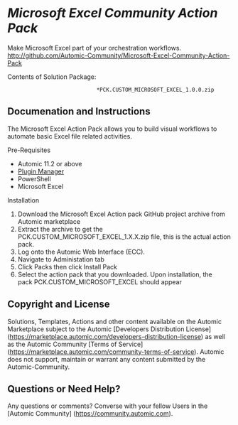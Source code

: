 *Microsoft Excel Community Action Pack*
=============


Make Microsoft Excel part of your orchestration workflows.
http://github.com/Automic-Community/Microsoft-Excel-Community-Action-Pack

<!-- List of attached files -->
Contents of Solution Package:

						
								*PCK.CUSTOM_MICROSOFT_EXCEL_1.0.0.zip
								
						


Documenation and Instructions
---

<p>The Microsoft Excel Action Pack allows you to build visual workflows to automate basic Excel file related activities.</p>
<p>Pre-Requisites</p>
<ul>
<li>Automic 11.2 or above</li>
<li><a href="https://marketplace.automic.com/details/plugin-manager" target="_blank">Plugin Manager</a></li>
<li>PowerShell</li>
<li>Microsoft Excel</li>
</ul>
<p>Installation</p>
<ol>
<li>Download the Microsoft Excel Action pack GitHub project archive from Automic marketplace</li>
<li>Extract the archive to get the PCK.CUSTOM_MICROSOFT_EXCEL_1.X.X.zip file, this is the actual action pack.</li>
<li>Log onto the Automic Web Interface (ECC).</li>
<li>Navigate to Administation tab</li>
<li>Click Packs then click Install Pack</li>
<li>Select the action pack that you downloaded. Upon installation, the pack&nbsp;PCK.CUSTOM_MICROSOFT_EXCEL&nbsp;should appear</li>
</ol>

Copyright and License
---

Solutions, Templates, Actions and other content available on the Automic Marketplace subject to the Automic [Developers Distribution License] (https://marketplace.automic.com/developers-distribution-license) as well as the Automic Community [Terms of Service] (https://marketplace.automic.com/community-terms-of-service).
Automic does not support, maintain or warrant any content submitted by the Automic-Community.



Questions or Need Help? 
---
Any questions or comments? Converse with your fellow Users in the [Automic Community] (https://community.automic.com).